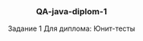 <br />
<div align="center">
  <h3 align="center">QA-java-diplom-1</h3>
  <p align="center">
    Задание 1 Для диплома: Юнит-тесты
  </p>
</div>